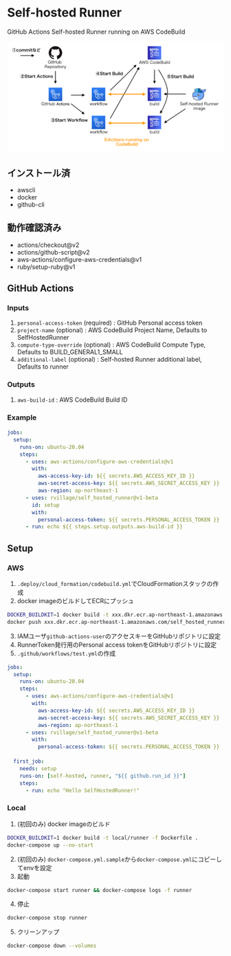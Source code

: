 # Self-hosted Runner

GitHub Actions Self-hosted Runner running on AWS CodeBuild

<img src="https://github.com/rvillage/self_hosted_runner/blob/master/images/system_configuration.png?raw=true" alt="System Configuration" width="800"/>

## インストール済

- awscli
- docker
- github-cli

## 動作確認済み

- actions/checkout@v2
- actions/github-script@v2
- aws-actions/configure-aws-credentials@v1
- ruby/setup-ruby@v1

## GitHub Actions

### Inputs

1. `personal-access-token` (required) : GitHub Personal access token
2. `project-name` (optional) : AWS CodeBuild Project Name, Defaults to SelfHostedRunner
3. `compute-type-override` (optional) : AWS CodeBuild Compute Type, Defaults to BUILD_GENERAL1_SMALL
4. `additional-label` (optional) : Self-hosted Runner additional label, Defaults to runner

### Outputs

1. `aws-build-id` : AWS CodeBuild Build ID

### Example

```yaml
jobs:
  setup:
    runs-on: ubuntu-20.04
    steps:
      - uses: aws-actions/configure-aws-credentials@v1
        with:
          aws-access-key-id: ${{ secrets.AWS_ACCESS_KEY_ID }}
          aws-secret-access-key: ${{ secrets.AWS_SECRET_ACCESS_KEY }}
          aws-region: ap-northeast-1
      - uses: rvillage/self_hosted_runner@v1-beta
        id: setup
        with:
          personal-access-token: ${{ secrets.PERSONAL_ACCESS_TOKEN }}
      - run: echo ${{ steps.setup.outputs.aws-build-id }}
```

## Setup

### AWS

1. `.deploy/cloud_formation/codebuild.yml`でCloudFormationスタックの作成
2. docker imageのビルドしてECRにプッシュ
```sh
DOCKER_BUILDKIT=1 docker build -t xxx.dkr.ecr.ap-northeast-1.amazonaws.com/self_hosted_runner:latest -f Dockerfile .
docker push xxx.dkr.ecr.ap-northeast-1.amazonaws.com/self_hosted_runner:latest
```
3. IAMユーザ`github-actions-user`のアクセスキーをGitHubリポジトリに設定
4. RunnerToken発行用のPersonal access tokenをGitHubリポジトリに設定
5. `.github/workflows/test.yml`の作成
```yml
jobs:
  setup:
    runs-on: ubuntu-20.04
    steps:
      - uses: aws-actions/configure-aws-credentials@v1
        with:
          aws-access-key-id: ${{ secrets.AWS_ACCESS_KEY_ID }}
          aws-secret-access-key: ${{ secrets.AWS_SECRET_ACCESS_KEY }}
          aws-region: ap-northeast-1
      - uses: rvillage/self_hosted_runner@v1-beta
        with:
          personal-access-token: ${{ secrets.PERSONAL_ACCESS_TOKEN }}

  first_job:
    needs: setup
    runs-on: [self-hosted, runner, "${{ github.run_id }}"]
    steps:
      - run: echo "Hello SelfHostedRunner!"
```

### Local

1. (初回のみ) docker imageのビルド
```sh
DOCKER_BUILDKIT=1 docker build -t local/runner -f Dockerfile .
docker-compose up --no-start
```
2. (初回のみ) `docker-compose.yml.sample`から`docker-compose.yml`にコピーしてenvを設定
3. 起動
```sh
docker-compose start runner && docker-compose logs -f runner
```
4. 停止
```sh
docker-compose stop runner
```
5. クリーンアップ
```sh
docker-compose down --volumes
```
